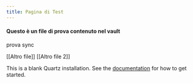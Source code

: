 ```yaml
---
title: Pagina di Test
---
```


#### Questo è un file di prova contenuto nel vault

prova sync

 [[Altro file]]
 [[Altro file 2]]

This is a blank Quartz installation.
See the [documentation](https://quartz.jzhao.xyz) for how to get started.
